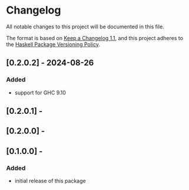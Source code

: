 # Changelog

All notable changes to this project will be documented in this file.

The format is based on [Keep a Changelog 1.1](https://keepachangelog.com/en/1.1.0/),
and this project adheres to the [Haskell Package Versioning Policy](https://pvp.haskell.org/).

## [0.2.0.2] - 2024-08-26

### Added

- support for GHC 9.10

## [0.2.0.1] -

## [0.2.0.0] -

## [0.1.0.0] -

### Added

- initial release of this package
